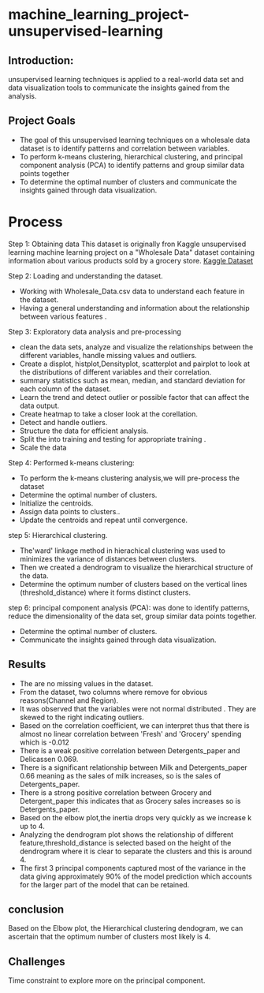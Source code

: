 # machine_learning_project-unsupervised-learning

## Introduction:
unsupervised learning techniques is applied to a real-world data set and data visualization tools to communicate the insights gained from the analysis.

## Project  Goals
- The goal of this unsupervised learning techniques on a wholesale data dataset is to identify patterns and correlation between variables.
- To perform k-means clustering, hierarchical clustering, and principal component analysis (PCA) to identify patterns and group similar data points together
- To determine the optimal number of clusters and communicate the insights gained through data visualization.


# Process
Step 1: Obtaining data
This dataset is originally  fron Kaggle unsupervised learning machine learning project on a "Wholesale Data" dataset containing information about various products sold by a grocery store.
[Kaggle Dataset](https://www.kaggle.com/datasets/binovi/wholesale-customers-data-set)

Step 2: Loading and understanding the dataset.
- Working with Wholesale_Data.csv data to understand  each feature in the dataset.
- Having a general understanding and information about the relationship between various features .

Step 3: Exploratory data analysis and pre-processing 
- clean the data sets, analyze and visualize the relationships between the different variables, handle missing values and outliers.
- Create a displot, histplot,Densityplot, scatterplot and pairplot to look at the distributions of different variables and their correlation.
- summary statistics such as mean, median, and standard deviation for each column of the dataset. 
- Learn the trend and detect outlier or possible factor that can affect the data output.
- Create heatmap to take a closer look at the corellation.
- Detect and handle outliers.
- Structure the data for efficient analysis.
- Split the into training and testing for appropriate training .
- Scale the data 

Step 4: Performed k-means clustering:
- To perform the k-means clustering analysis,we will pre-process the dataset
- Determine the optimal number of clusters.
- Initialize the centroids.
- Assign data points to clusters..
- Update the centroids and repeat until convergence.

step 5: Hierarchical clustering.
- The'ward' linkage method in hierachical clustering was used to minimizes the variance of distances between clusters. 
- Then we created a dendrogram to visualize the hierarchical structure of the data.
- Determine the optimum number of clusters based on the vertical lines (threshold_distance) where it forms distinct clusters.

step 6: principal component analysis (PCA): was done to identify patterns, reduce the dimensionality of the data set, group similar data points together.
-  Determine the optimal number of clusters.
-  Communicate the insights gained through data visualization.



## Results
- The are no missing values in the dataset.
- From the dataset, two columns where remove for obvious reasons(Channel and Region).
- It was observed that the variables were not normal distributed . They are skewed to the right indicating outliers.
- Based on the correlation coefficient, we can interpret thus that  there is almost no linear correlation between 'Fresh' and 'Grocery' spending which is  -0.012
- There is a weak positive  correlation between Detergents_paper and Delicassen 0.069.
- There is a significant relationship  between Milk and Detergents_paper 0.66 meaning as the sales of milk increases, so is the sales of Detergents_paper.
- There is a strong positive correlation between Grocery and Detergent_paper this indicates that as Grocery sales increases so is Detergents_paper.
- Based on the elbow plot,the inertia drops very quickly as we increase k up to 4.
- Analyzing the dendrogram plot shows the relationship  of different feature,threshold_distance is selected based on the height of the dendrogram where it is clear to separate the clusters and this is around 4.
- The first 3 principal components captured most of the variance in the data giving approximately 90% of the model prediction which accounts for the larger part of the model that can be retained.
## conclusion
 Based on the Elbow plot, the Hierarchical clustering dendogram, we can ascertain that the optimum number of clusters most likely is 4.
 ## Challenges
   Time constraint to explore more on the principal component.